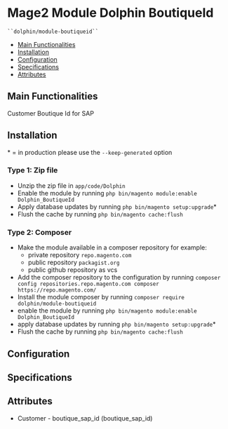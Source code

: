 # Mage2 Module Dolphin BoutiqueId

    ``dolphin/module-boutiqueid``

 - [Main Functionalities](#markdown-header-main-functionalities)
 - [Installation](#markdown-header-installation)
 - [Configuration](#markdown-header-configuration)
 - [Specifications](#markdown-header-specifications)
 - [Attributes](#markdown-header-attributes)


## Main Functionalities
Customer Boutique Id for SAP

## Installation
\* = in production please use the `--keep-generated` option

### Type 1: Zip file

 - Unzip the zip file in `app/code/Dolphin`
 - Enable the module by running `php bin/magento module:enable Dolphin_BoutiqueId`
 - Apply database updates by running `php bin/magento setup:upgrade`\*
 - Flush the cache by running `php bin/magento cache:flush`

### Type 2: Composer

 - Make the module available in a composer repository for example:
    - private repository `repo.magento.com`
    - public repository `packagist.org`
    - public github repository as vcs
 - Add the composer repository to the configuration by running `composer config repositories.repo.magento.com composer https://repo.magento.com/`
 - Install the module composer by running `composer require dolphin/module-boutiqueid`
 - enable the module by running `php bin/magento module:enable Dolphin_BoutiqueId`
 - apply database updates by running `php bin/magento setup:upgrade`\*
 - Flush the cache by running `php bin/magento cache:flush`


## Configuration




## Specifications




## Attributes

 - Customer - boutique_sap_id (boutique_sap_id)

